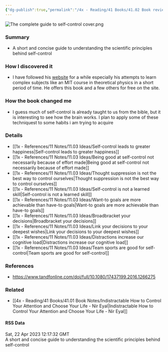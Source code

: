 ```yaml
---
{"dg-publish":true,"permalink":"/4x - Reading/41 Books/41.02 Book reviews/The Complete Guide to Self-Control - Scott H Young Jakub Jilek/","title":"The Complete Guide to Self-Control - Scott H Young Jakub Jilek","created":"2023-04-23T07:43:25.000+03:00","updated":"2024-02-14T20:17:40.490+03:00"}
---
```



![The complete guide to self-control cover.png](/img/user/4x%20-%20Reading/41%20Books/41.02%20Book%20reviews/The%20complete%20guide%20to%20self-control%20cover.png)
### Summary
- A short and concise guide to understanding the scientific principles behind self-control

### How I discovered it
- I have followed his [website](https://scotthyoung.com) for a while especially his attempts to learn complex subjects like an MIT course in theoretical physics in a short period of time. He offers this book and a few others for free on the site.

### How the book changed me
- I guess much of self-control is already taught to us from the bible, but it is interesting to see how the brain works. I plan to apply some of these techniquest to some habits i am trying to acquire

### Details
- [[1x - References/11 Notes/11.03 Ideas/Self-control leads to greater happiness\|Self-control leads to greater happiness]]
- [[1x - References/11 Notes/11.03 Ideas/Being good at self-control not necessarily because of effort made\|Being good at self-control not necessarily because of effort made]]
- [[1x - References/11 Notes/11.03 Ideas/Thought suppression is not the best way to control ourselves\|Thought suppression is not the best way to control ourselves]]
- [[1x - References/11 Notes/11.03 Ideas/Self-control is not a learned skill\|Self-control is not a learned skill]]
- [[1x - References/11 Notes/11.03 Ideas/Want-to goals are more achievable than have-to goals\|Want-to goals are more achievable than have-to goals]]
- [[1x - References/11 Notes/11.03 Ideas/Broadbracket your decisions\|Broadbracket your decisions]]
- [[1x - References/11 Notes/11.03 Ideas/Link your decisions to your deepest wishes\|Link your decisions to your deepest wishes]]
- [[1x - References/11 Notes/11.03 Ideas/Distractions increase our cognitive load\|Distractions increase our cognitive load]]
- [[1x - References/11 Notes/11.03 Ideas/Team sports are good for self-control\|Team sports are good for self-control]]

### References
- https://www.tandfonline.com/doi/full/10.1080/17437199.2016.1266275

### Related
- [[4x - Reading/41 Books/41.01 Book Notes/Indistractable How to Control Your Attention and Choose Your Life - Nir Eyal\|Indistractable How to Control Your Attention and Choose Your Life - Nir Eyal]]

#### RSS Data
<div class='date'>Sat, 22 Apr 2023 12:17:32 GMT</div>
<div class='description'> A short and concise guide to understanding the scientific principles behind self-control </div>
